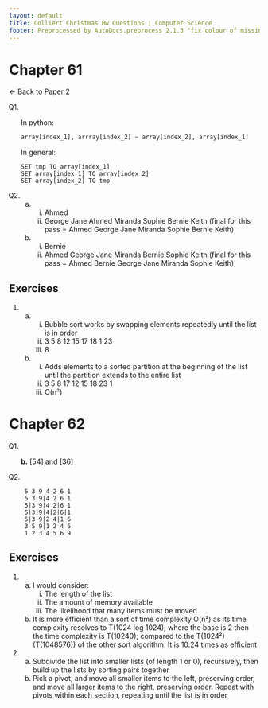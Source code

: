 ```yaml
---
layout: default
title: Colliert Christmas Hw Questions | Computer Science
footer: Preprocessed by AutoDocs.preprocess 2.1.3 "fix colour of missing files" ⓒ Starwort, 2020
---
```


<style>
    ol {
        counter-reset: list-ctr;
        list-style-type: none;
        list-style-position: outside;
    }
    ol>li {
        counter-increment: list-ctr;
    }
    ol>li::before {
        content:"Q" counter(list-ctr) ". ";
        margin-left: -25px;
    }
    ol ul {
        list-style-type: lower-alpha;
    }
    ol ul ul {
        list-style-type: lower-roman;
    }
    ul {
        list-style-type: decimal;
    }
    ul ul {
        list-style-type: lower-alpha;
    }
    ul ul ul {
        list-style-type: lower-roman;
    }
</style>

# Chapter 61

← [Back to Paper 2](./index.html)

1. In python:

    ```py
    array[index_1], arrray[index_2] = array[index_2], array[index_1]
    ```

    In general:

    ```SPLIWACA
    SET tmp TO array[index_1]
    SET array[index_1] TO array[index_2]
    SET array[index_2] TO tmp
    ```

2.
    - ​
        - Ahmed
        - George Jane Ahmed Miranda Sophie Bernie Keith
          (final for this pass = Ahmed George Jane Miranda Sophie Bernie Keith)
    - ​
        - Bernie
        - Ahmed George Jane Miranda Bernie Sophie Keith
          (final for this pass = Ahmed Bernie George Jane Miranda Sophie Keith)

## Exercises

- ​
  - ​
    - Bubble sort works by swapping elements repeatedly until the list is in order
    - 3 5 8 12 15 17 18 1 23
    - 8
  - ​
    - Adds elements to a sorted partition at the beginning of the list until the partition extends to the entire list
    - 3 5 8 17 12 15 18 23 1
    - O(n²)

# Chapter 62

1. **b.** [54] and [36]

2. ```text
    5 3 9 4 2 6 1
    5 3 9|4 2 6 1
    5|3 9|4 2|6 1
    5|3|9|4|2|6|1
    5|3 9|2 4|1 6
    3 5 9|1 2 4 6
    1 2 3 4 5 6 9
    ```

## Exercises

- ​
  - I would consider:
    - The length of the list
    - The amount of memory available
    - The likelihood that many items must be moved
  - It is more efficient than a sort of time complexity O(n²) as its time complexity resolves to T(1024 log 1024); where the base is 2 then the time complexity is T(10240); compared to the T(1024²) (T(1048576)) of the other sort algorithm.
  It is 10.24 times as efficient
- ​
  - Subdivide the list into smaller lists (of length 1 or 0), recursively, then build up the lists by sorting pairs together
  - Pick a pivot, and move all smaller items to the left, preserving order, and move all larger items to the right, preserving order. Repeat with pivots within each section, repeating until the list is in order
